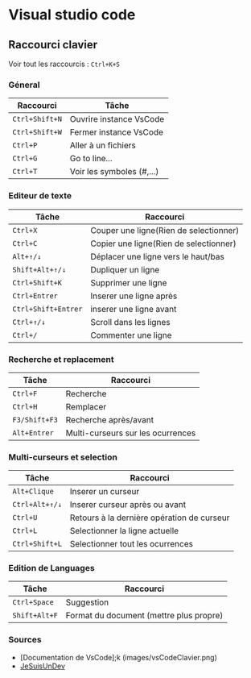 # Visual studio code

## Raccourci clavier

Voir tout les raccourcis : `Ctrl+K+S`

### **Géneral**

| Raccourci      | Tâche                     |
| -------------- | ------------------------- |
| `Ctrl+Shift+N` | Ouvrire instance VsCode   |
| `Ctrl+Shift+W` | Fermer instance VsCode    |
| `Ctrl+P`       | Aller à un fichiers       |
| `Ctrl+G`       | Go to line...             |
| `Ctrl+T`       | Voir les symboles (#,...) |

### **Editeur de texte**

| Tâche               | Raccourci                              |
| ------------------- | -------------------------------------- |
| `Ctrl+X`            | Couper une ligne(Rien de selectionner) |
| `Ctrl+C`            | Copier une ligne(Rien de selectionner) |
| `Alt+↑/↓`           | Déplacer une ligne vers le haut/bas    |
| `Shift+Alt+↑/↓`     | Dupliquer un ligne                     |
| `Ctrl+Shift+K`      | Supprimer une ligne                    |
| `Ctrl+Entrer`       | Inserer une ligne après                |
| `Ctrl+Shift+Entrer` | inserer une ligne avant                |
| `Ctrl+↑/↓`          | Scroll dans les lignes                 |
| `Ctrl+/`            | Commenter une ligne                    |

### **Recherche et replacement**

| Tâche         | Raccourci                         |
| ------------- | --------------------------------- |
| `Ctrl+F`      | Recherche                         |
| `Ctrl+H`      | Remplacer                         |
| `F3/Shift+F3` | Recherche après/avant             |
| `Alt+Entrer`  | Multi-curseurs sur les ocurrences |

### **Multi-curseurs et selection**

| Tâche          | Raccourci                                  |
| -------------- | ------------------------------------------ |
| `Alt+Clique`   | Inserer un curseur                         |
| `Ctrl+Alt+↑/↓` | Inserer curseur après ou avant             |
| `Ctrl+U`       | Retours à la dernière opération de curseur |
| `Ctrl+L`       | Selectionner la ligne actuelle             |
| `Ctrl+Shift+L` | Selectionner tout les ocurrences           |

### **Edition de Languages**

| Tâche         | Raccourci                               |
| ------------- | --------------------------------------- |
| `Ctrl+Space`  | Suggestion                              |
| `Shift+Alt+F` | Format du document (mettre plus propre) |



### Sources
- [Documentation de VsCode];k (images/vsCodeClavier.png)
- [JeSuisUnDev](https://www.jesuisundev.com/gagne-du-temps-avec-visual-studio-code/)
